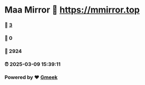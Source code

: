 # Maa Mirror :link: https://mmirror.top 
### :page_facing_up: [3](https://mmirror.top/tag.html) 
### :speech_balloon: 0 
### :hibiscus: 2924 
### :alarm_clock: 2025-03-09 15:39:11 
### Powered by :heart: [Gmeek](https://github.com/Meekdai/Gmeek)
